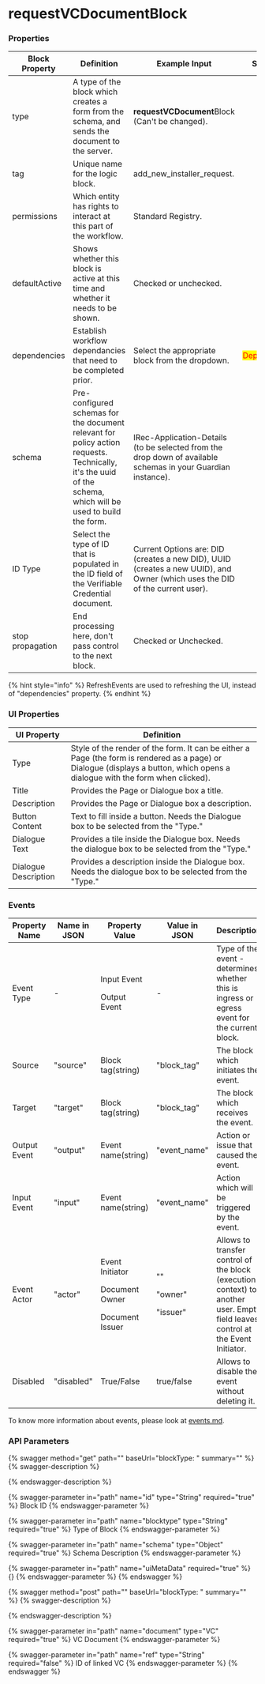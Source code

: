 # requestVCDocumentBlock

### Properties

| Block Property   | Definition                                                                                                                                                   | Example Input                                                                                                                | Status                                     |
| ---------------- | ------------------------------------------------------------------------------------------------------------------------------------------------------------ | ---------------------------------------------------------------------------------------------------------------------------- | ------------------------------------------ |
| type             | A type of the block which creates a form from the schema, and sends the document to the server.                                                              | **requestVCDocument**Block (Can't be changed).                                                                               |                                            |
| tag              | Unique name for the logic block.                                                                                                                             | add\_new\_installer\_request.                                                                                                |                                            |
| permissions      | Which entity has rights to interact at this part of the workflow.                                                                                            | Standard Registry.                                                                                                           |                                            |
| defaultActive    | Shows whether this block is active at this time and whether it needs to be shown.                                                                            | Checked or unchecked.                                                                                                        |                                            |
| dependencies     | Establish workflow dependancies that need to be completed prior.                                                                                             | Select the appropriate block from the dropdown.                                                                              | <mark style="color:red;">Deprecated</mark> |
| schema           | Pre-configured schemas for the document relevant for policy action requests. Technically, it's the uuid of the schema, which will be used to build the form. | IRec-Application-Details (to be selected from the drop down of available schemas in your Guardian instance).                 |                                            |
| ID Type          | Select the type of ID that is populated in the ID field of the Verifiable Credential document.                                                               | Current Options are: DID (creates a new DID), UUID (creates a new UUID), and Owner (which uses the DID of the current user). |                                            |
| stop propagation | End processing here, don't pass control to the next block.                                                                                                   | Checked or Unchecked.                                                                                                        |                                            |

{% hint style="info" %}
RefreshEvents are used to refreshing the UI, instead of "dependencies" property.
{% endhint %}

### UI Properties

| UI Property          | Definition                                                                                                                                                                    |
| -------------------- | ----------------------------------------------------------------------------------------------------------------------------------------------------------------------------- |
| Type                 | Style of the render of the form. It can be either a Page (the form is rendered as a page) or Dialogue (displays a button, which opens a dialogue with the form when clicked). |
| Title                | Provides the Page or Dialogue box a title.                                                                                                                                    |
| Description          | Provides the Page or Dialogue box a description.                                                                                                                              |
| Button Content       | Text to fill inside a button. Needs the Dialogue box to be selected from the "Type."                                                                                          |
| Dialogue Text        | Provides a tile inside the Dialogue box. Needs the dialogue box to be selected from the "Type."                                                                               |
| Dialogue Description | Provides a description inside the Dialogue box. Needs the dialogue box to be selected from the "Type."                                                                        |

### Events

| Property Name | Name in JSON | Property Value                                                    | Value in JSON                          | Description                                                                                                                     |
| ------------- | ------------ | ----------------------------------------------------------------- | -------------------------------------- | ------------------------------------------------------------------------------------------------------------------------------- |
| Event Type    | -            | <p>Input Event</p><p>Output Event</p>                             | -                                      | Type of the event - determines whether this is ingress or egress event for the current block.                                   |
| Source        | "source"     | Block tag(string)                                                 | "block\_tag"                           | The block which initiates the event.                                                                                            |
| Target        | "target"     | Block tag(string)                                                 | "block\_tag"                           | The block which receives the event.                                                                                             |
| Output Event  | "output"     | Event name(string)                                                | "event\_name"                          | Action or issue that caused the event.                                                                                          |
| Input Event   | "input"      | Event name(string)                                                | "event\_name"                          | Action which will be triggered by the event.                                                                                    |
| Event Actor   | "actor"      | <p>Event Initiator</p><p>Document Owner</p><p>Document Issuer</p> | <p>""</p><p>"owner"</p><p>"issuer"</p> | Allows to transfer control of the block (execution context) to another user. Empty field leaves control at the Event Initiator. |
| Disabled      | "disabled"   | True/False                                                        | true/false                             | Allows to disable the event without deleting it.                                                                                |

To know more information about events, please look at [events.md](events.md "mention").

### API Parameters

{% swagger method="get" path="" baseUrl="blockType: " summary="" %}
{% swagger-description %}

{% endswagger-description %}

{% swagger-parameter in="path" name="id" type="String" required="true" %}
Block ID
{% endswagger-parameter %}

{% swagger-parameter in="path" name="blocktype" type="String" required="true" %}
Type of Block
{% endswagger-parameter %}

{% swagger-parameter in="path" name="schema" type="Object" required="true" %}
Schema Description
{% endswagger-parameter %}

{% swagger-parameter in="path" name="uiMetaData" required="true" %}
{}
{% endswagger-parameter %}
{% endswagger %}

{% swagger method="post" path="" baseUrl="blockType: " summary="" %}
{% swagger-description %}

{% endswagger-description %}

{% swagger-parameter in="path" name="document" type="VC" required="true" %}
VC Document
{% endswagger-parameter %}

{% swagger-parameter in="path" name="ref" type="String" required="false" %}
ID of linked VC
{% endswagger-parameter %}
{% endswagger %}
